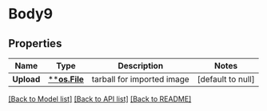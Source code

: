 # Body9

## Properties
Name | Type | Description | Notes
------------ | ------------- | ------------- | -------------
**Upload** | [****os.File**](*os.File.md) | tarball for imported image | [default to null]

[[Back to Model list]](../README.md#documentation-for-models) [[Back to API list]](../README.md#documentation-for-api-endpoints) [[Back to README]](../README.md)


